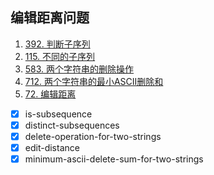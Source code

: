 ## 编辑距离问题
1. [392. 判断子序列](https://leetcode-cn.com/problems/is-subsequence)    
2. [115. 不同的子序列](https://leetcode-cn.com/problems/distinct-subsequences)    
3. [583. 两个字符串的删除操作](https://leetcode-cn.com/problems/delete-operation-for-two-strings)    
4. [712. 两个字符串的最小ASCII删除和](https://leetcode-cn.com/problems/minimum-ascii-delete-sum-for-two-strings/)    
5. [72. 编辑距离](https://leetcode-cn.com/problems/edit-distance)    

- [x] is-subsequence
- [x] distinct-subsequences
- [x] delete-operation-for-two-strings
- [x] edit-distance
- [x] minimum-ascii-delete-sum-for-two-strings
